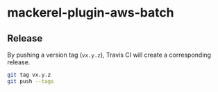 # mackerel-plugin-aws-batch

## Release

By pushing a version tag (`vx.y.z`), Travis CI will create a corresponding release.

```sh
git tag vx.y.z
git push --tags
```

